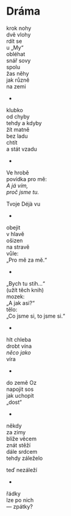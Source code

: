 Dráma
=====

krok nohy  
dvě vlohy  
rdít se  
u „My“  
obléhat  
snář sovy  
spolu  
žas něhy  
jak různě  
na zemi

*

klubko  
od chyby  
tehdy a kdyby  
žít matně  
bez ladu  
chtít  
a stát vzadu

*

Ve hrobě  
povídka pro mě:  
*A já vím,  
proč jsme tu.*

Tvoje Déjà vu

*

obejit  
v hlavě  
ošizen  
na stravě  
vůle:  
„Pro mě za mě.“

*

„Bych tu stih...“  
(užít těch knih)  
mozek:  
„A jak asi?“  
tělo:  
„Co jsme si, to jsme si.“

*

hlt chleba  
drobt vína  
*něco jako*  
víra

*

do země Oz  
napojit sos  
jak uchopit  
„dost“

*

někdy  
za zimy  
blíže věcem  
znát stěží  
dále srdcem  
tehdy záleželo

teď nezáleží

*

řádky  
lze po nich  
— zpátky?


